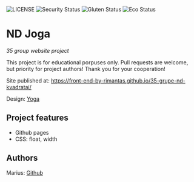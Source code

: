 ![LICENSE](https://img.shields.io/badge/license-MIT-blue.svg?style=flat-square)
![Security Status](https://img.shields.io/security-headers?label=Security&url=https%3A%2F%2Fgithub.com&style=flat-square)
![Gluten Status](https://img.shields.io/badge/Gluten-Free-green.svg)
![Eco Status](https://img.shields.io/badge/ECO-Friendly-green.svg)

# ND Joga

_35 group website project_

This project is for educational porpuses only. Pull requests are welcome, but priority for project authors! Thank you for your cooperation!

Site published at: https://front-end-by-rimantas.github.io/35-grupe-nd-kvadratai/

Design: [Yoga](https://cdn.discordapp.com/attachments/850245533838868480/916019208788258886/yoga-lifestyle.png)

## Project features

-   Github pages
-   CSS: float, width

## Authors

Marius: [Github](https://github.com/Marabiukas)